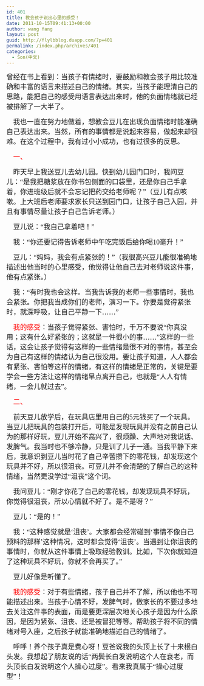 ```yaml
---
id: 401
title: 教会孩子说出心里的感受！
date: 2011-10-15T09:41:13+00:00
author: wang fang
layout: post
guid: http://flylbblog.duapp.com/?p=401
permalink: /index.php/archives/401
categories:
  - Son(中文)
---
```

<span style="font-family: 楷体_GB2312;font-size: large">曾经在书上看到：当孩子有情绪时，要鼓励和教会孩子用比较准确和丰富的语言来描述自己的情绪。其实，当孩子能理清自己的思路，能把自己的感受用语言表达出来时，他的负面情绪就已经被排解了一大半了。</span>

<span style="font-family: 楷体_GB2312;font-size: large">    我也一直在努力地做着，想教会豆儿在出现负面情绪时能准确自己表达出来。当然，所有的事情都是说起来容易，做起来却很难。在这个过程中，我有过小小成功，也有过很多的反思。</span>

<span style="font-family: 楷体_GB2312;font-size: large">    <span style="color: #ff0000">一、</span></span>

<span style="font-family: 楷体_GB2312;font-size: large">    昨天早上我送豆儿去幼儿园。快到幼儿园门口时，我问豆儿：“是我把糖浆放在你书包侧面的口袋里，还是你自己手拿着，你进班级后就不会忘记把药交给老师呢？”（豆儿有点咳嗽。上大班后老师要求家长只送到园门口，让孩子自己入园，并且有事情尽量让孩子自己告诉老师。）</span>

<span style="font-family: 楷体_GB2312;font-size: large">    豆儿说：“我自己拿着吧！”</span>

<span style="font-family: 楷体_GB2312;font-size: large">    我：“你还要记得告诉老师中午吃完饭后给你喝10毫升！”</span>

<span style="font-family: 楷体_GB2312;font-size: large">    豆儿：“妈妈，我会有点紧张的！”（我很高兴豆儿能很准确地描述出他当时的心里感受，他觉得让他自己去对老师说这件事，他有点紧张。）</span>

<span style="font-family: 楷体_GB2312;font-size: large">    我：“有时我也会这样。当我告诉我的老师一些事情时，我也会紧张。你把我当成你们的老师，演习一下。你要是觉得紧张时，就深呼吸，让自己平静一下&#8230;&#8230;”</span>

<span style="font-family: 楷体_GB2312;font-size: large">    <span style="color: #ff0000">我的感受</span>：当孩子觉得紧张、害怕时，千万不要说“你真没用；这有什么好紧张的；这就是一件很小的事&#8230;&#8230;”这样的一些话，这会让孩子觉得有这样的一些情绪是很不对的事情，甚至会为自己有这样的情绪认为自己很没用。要让孩子知道，人人都会有紧张、害怕等这样的情绪，有这样的情绪是正常的，关键是要学会一些方法让这样的情绪早点离开自己，也就是“人人有情绪，一会儿就过去”。</span>

<span style="font-family: 楷体_GB2312;font-size: large">    <span style="color: #ff0000">二、</span></span>

<span style="font-family: 楷体_GB2312;font-size: large">    前天豆儿放学后，在玩具店里用自己的5元钱买了一个玩具。当豆儿把玩具的包装打开后，可能是发现玩具并没有之前自己认为的那样好玩，豆儿开始不高兴了，很烦躁、大声地对我说话、发脾气。我当时也不够冷静，只是训了儿子一通。当我平静下来后，我意识到豆儿当时花了自己辛苦攒下的零花钱，却发现这个玩具并不好，所以很沮丧。可豆儿并不会清楚的了解自己的这种情绪，当然更没学过“沮丧”这个词。</span>

<span style="font-family: 楷体_GB2312;font-size: large">    我问豆儿：“刚才你花了自己的零花钱，却发现玩具不好玩，你觉得很沮丧，所以心情就不好了。是不是呀？”</span>

<span style="font-family: 楷体_GB2312;font-size: large">    豆儿：“是的！”</span>

<span style="font-family: 楷体_GB2312;font-size: large">    我：“这种感觉就是‘沮丧’。大家都会经常碰到‘事情不像自己预料的那样’这种情况，这时都会觉得‘沮丧’。当遇到让你沮丧的事情时，你就从这件事情上吸取经验教训。比如，下次你就知道了这种玩具不好玩，你就不会再买了。”</span>

<span style="font-family: 楷体_GB2312;font-size: large">    豆儿好像是听懂了。</span>

<span style="font-family: 楷体_GB2312;font-size: large">    <span style="color: #ff0000">我的感受</span>：对于有些情绪，孩子自己并不了解，所以他也不可能描述出来。当孩子心情不好，发脾气时，做家长的不要过多地去关注这件事的表面，而是要更深层次地关心孩子是因为什么原因，是因为紧张、沮丧、还是被冒犯等等。帮助孩子将不同的情绪对号入座，之后孩子就能准确地描述自己的情绪了。</span>

<span style="font-family: 楷体_GB2312;font-size: large">    呼呼！养个孩子真是费心呀！豆爸说我的头顶上长了十来根白头发。我想起了朋友说的话“两鬓长白发说明这个人在衰老，而头顶长白发说明这个人操心过度”。看来我真属于“操心过度型”！</span>